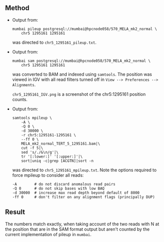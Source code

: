 ## Method

* Output from:

    ```
    mumbai pileup postgresql://mumbai@hpcnode058/570_MELA_mk2_normal \
        chr5 1295161 1295161
    ```

  was directed to `chr5_1295161_pileup.txt`.

* Output from:
    ```
    mumbai sam postgresql://mumbai@hpcnode058/570_MELA_mk2_normal \
        chr5 1295161 1295161
    ```

  was converted to BAM and indexed using `samtools`. The position was viewed in
  IGV with all read filters turned off in `View --> Preferences --> Alignments`.

  `chr5_1295161_IGV.png` is a screenshot of the chr5:1295161 position counts.


* Output from:

    ```
    samtools mpileup \
        -A \
        -Q 0 \
        -d 30000 \
        -r chr5:1295161-1295161 \
        --ff 0 \
        MELA_mk2_normal_TERT_5_1295161.bam|\
        cut -f 5|\
        sed 's/./&\n/g'|\
        tr '[:lower:]' '[:upper:]'|\
        sort|uniq -c|grep [ACGTN]|sort -n
    ```

  was directed to `chr5_1295161_mpileup.txt`. Note the options required to
  force mpileup to consider all reads:

    ```
    -A        # do not discard anomalous read pairs
    -Q 0      # do not skip bases with low BAQ
    -d 30000  # increase max read depth beyond default of 8000
    -ff 0     # don't filter on any alignment flags (principally DUP)
    ```

## Result

  The numbers match exactly, when taking account of the two reads with N at
  the position that are in the SAM format output but aren't counted by the
  current implementation of pileup in `mumbai`.
